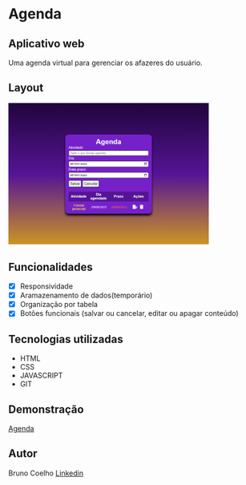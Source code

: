 # Agenda
## Aplicativo web
Uma agenda virtual para gerenciar os afazeres do usuário.

## Layout
<img src="./Assets/layout.png" alt="imagem_do_app" style="width:400px">

## Funcionalidades
- [x] Responsividade
- [x] Aramazenamento de dados(temporário)
- [x] Organização por tabela
- [x] Botões funcionais (salvar ou cancelar, editar ou apagar conteúdo)

## Tecnologias utilizadas
- HTML
- CSS
- JAVASCRIPT
- GIT

## Demonstração
[Agenda](https://bminority.github.io/to_do_list/)

## Autor
Bruno Coelho [Linkedin](www.linkedin.com/in/bruno-coelho-97b630220)